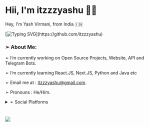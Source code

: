 # Hii, I'm itzzzyashu ✌🏻
Hey, I'm Yash Virmani, from India 🇮🇳

[![Typing SVG](https://readme-typing-svg.demolab.com?font=Odin+Rounded&weight=100&size=20&duration=2000&pause=250&color=6f00fe&vCenter=true&width=700&height=40&lines=I'm+into+these+programming+languages.;Java%2C+Python%2C+HTML%2C+CSS%2C+Javascript;Web+and+Android+App+Development;Computer+Software+Programming+and+more.)](https://github.com/itzzzyashu)

### ➢ About Me:
➢ I’m currently working on Open Source Projects, Website, API and Telegram Bots.

➢ I’m currently learning React.JS, Next.JS, Python and Java etc

➢ Email me at : itzzzyashu@gmail.com.

➢ Pronouns : He/Him.


<details>
<summary> ➢ Social Platforms </summary>
<table>
  <tr>
    <td><a href="https://www.facebook.com/Itzzzyashu/"><b> Facebook </b></a></td>
    <td><a href="https://www.instagram.com/Itzzzyashu/"><b> Instagram </a></td>
  </tr>
  <tr>
    <td><a href="https://www.twitter.com/Itzzzyashu/"><b> Twitter </a></td>
    <td><a href="https://telegram.me/ikeshavvirmani/"><b> Telegram </a></td>
  </tr>
  <tr>
    <td><a href="https://www.quora.com/profile/Itzzzyashu/"><b> Quora </b></a></td>
    <td><a href="https://www.reddit.com/user/Itzzzyashu/"><b> Reddit </b></a></td>
  </tr>
  <tr>
    <td><a href="https://www.youtube.com/@Itzzzyashu"><b> Youtube </b></a></td>
    <td><a href="https://www.pinterest.com/aleciento/"><b> Pinterest </b></a></td>
  </tr>
</table>
</details>

  
#
<img align="center" src="https://github-readme-stats-git-masterrstaa-rickstaa.vercel.app/api?username=itzzzyashu&hide=stars&show_icons=true&icon_color=fff&bg_color=6f00fe,6f00fe,ff0000&title_color=fff&text_color=fff&count_private=true">
